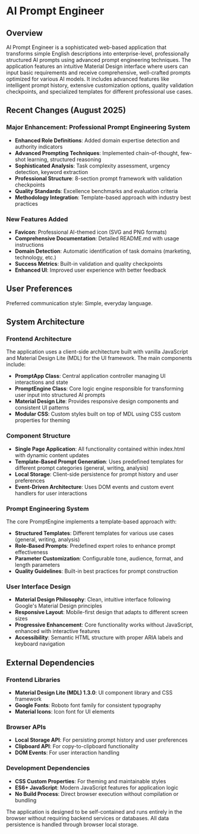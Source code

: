 # AI Prompt Engineer

## Overview

AI Prompt Engineer is a sophisticated web-based application that transforms simple English descriptions into enterprise-level, professionally structured AI prompts using advanced prompt engineering techniques. The application features an intuitive Material Design interface where users can input basic requirements and receive comprehensive, well-crafted prompts optimized for various AI models. It includes advanced features like intelligent prompt history, extensive customization options, quality validation checkpoints, and specialized templates for different professional use cases.

## Recent Changes (August 2025)

### Major Enhancement: Professional Prompt Engineering System
- **Enhanced Role Definitions**: Added domain expertise detection and authority indicators
- **Advanced Prompting Techniques**: Implemented chain-of-thought, few-shot learning, structured reasoning
- **Sophisticated Analysis**: Task complexity assessment, urgency detection, keyword extraction
- **Professional Structure**: 8-section prompt framework with validation checkpoints
- **Quality Standards**: Excellence benchmarks and evaluation criteria
- **Methodology Integration**: Template-based approach with industry best practices

### New Features Added
- **Favicon**: Professional AI-themed icon (SVG and PNG formats)
- **Comprehensive Documentation**: Detailed README.md with usage instructions
- **Domain Detection**: Automatic identification of task domains (marketing, technology, etc.)
- **Success Metrics**: Built-in validation and quality checkpoints
- **Enhanced UI**: Improved user experience with better feedback

## User Preferences

Preferred communication style: Simple, everyday language.

## System Architecture

### Frontend Architecture
The application uses a client-side architecture built with vanilla JavaScript and Material Design Lite (MDL) for the UI framework. The main components include:

- **PromptApp Class**: Central application controller managing UI interactions and state
- **PromptEngine Class**: Core logic engine responsible for transforming user input into structured AI prompts
- **Material Design Lite**: Provides responsive design components and consistent UI patterns
- **Modular CSS**: Custom styles built on top of MDL using CSS custom properties for theming

### Component Structure
- **Single Page Application**: All functionality contained within index.html with dynamic content updates
- **Template-Based Prompt Generation**: Uses predefined templates for different prompt categories (general, writing, analysis)
- **Local Storage**: Client-side persistence for prompt history and user preferences
- **Event-Driven Architecture**: Uses DOM events and custom event handlers for user interactions

### Prompt Engineering System
The core PromptEngine implements a template-based approach with:
- **Structured Templates**: Different templates for various use cases (general, writing, analysis)
- **Role-Based Prompts**: Predefined expert roles to enhance prompt effectiveness
- **Parameter Customization**: Configurable tone, audience, format, and length parameters
- **Quality Guidelines**: Built-in best practices for prompt construction

### User Interface Design
- **Material Design Philosophy**: Clean, intuitive interface following Google's Material Design principles
- **Responsive Layout**: Mobile-first design that adapts to different screen sizes
- **Progressive Enhancement**: Core functionality works without JavaScript, enhanced with interactive features
- **Accessibility**: Semantic HTML structure with proper ARIA labels and keyboard navigation

## External Dependencies

### Frontend Libraries
- **Material Design Lite (MDL) 1.3.0**: UI component library and CSS framework
- **Google Fonts**: Roboto font family for consistent typography
- **Material Icons**: Icon font for UI elements

### Browser APIs
- **Local Storage API**: For persisting prompt history and user preferences
- **Clipboard API**: For copy-to-clipboard functionality
- **DOM Events**: For user interaction handling

### Development Dependencies
- **CSS Custom Properties**: For theming and maintainable styles
- **ES6+ JavaScript**: Modern JavaScript features for application logic
- **No Build Process**: Direct browser execution without compilation or bundling

The application is designed to be self-contained and runs entirely in the browser without requiring backend services or databases. All data persistence is handled through browser local storage.